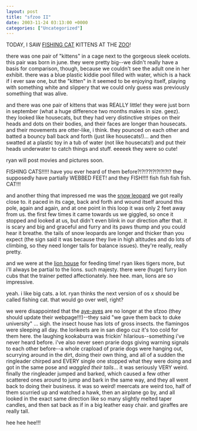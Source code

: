 ```yaml
---
layout: post
title: "sfzoo II"
date: 2003-11-24 03:13:00 +0000
categories: ["Uncategorized"]
---
```


TODAY, I SAW [FISHING ](http://hometown.aol.com/cattrust/fishing.htm) [CAT](http://www.cathouse-fcc.org/fishingcat.html) KITTENS AT THE [ZOO](http://www.sfzoo.org/cgi-bin/animals.py?ID=44)!

there was one pair of "kittens" in a cage next to the gorgeous sleek ocelots. this pair was born in june. they were pretty big--we didn't really have a basis for comparison, though, because we couldn't see the adult one in her exhibit. there was a blue plastic kiddie pool filled with water, which is a hack if i ever saw one, but the "kitten" in it seemed to be enjoying itself, playing with something white and slippery that we could only guess was previously something that was alive. 

and there was one pair of kittens that was REALLY little! they were just born in september (what a huge difference two months makes in size. geez). they looked like housecats, but they had very distinctive stripes on their heads and dots on their bodies, and their faces are longer than housecats. and their movements are otter-like, i think. they pounced on each other and batted a bouncy ball back and forth (just like housecats!)... and then swatted at a plastic toy in a tub of water (not like housecats!) and put their heads underwater to catch things and stuff. eeeeek they were so cute!

ryan will post movies and pictures soon. 

FISHING CATS!!!!! have you ever heard of them before?!?!??!?!?!?!?!? they supposedly have partially WEBBED FEET! and they FISH!!!! fish fish fish fish. CAT!!!

and another thing that impressed me was the [snow leopard](http://www.sfzoo.org/cgi-bin/animals.py?ID=27) we got really close to. it paced in its cage, back and forth and wound itself around this pole, again and again, and at one point in this loop it was only 2 feet away from us. the first few times it came towards us we giggled, so once it stopped and looked at us, but didn't even blink in our direction after that. it is scary and big and graceful and furry and its paws thump and you could hear it breathe. the tails of snow leopards are longer and thicker than you expect (the sign said it was because they live in high altitudes and do lots of climbing, so they need longer tails for balance issues). they're really, really pretty.

and we were at the [lion house](http://www.sfzoo.org/cgi-bin/exhibits.py?ID=19) for feeding time! ryan likes tigers more, but i'll always be partial to the lions. such majesty. there were (huge) furry lion cubs that the trainer petted affectionately. hee hee. man, lions are so impressive. 

yeah. i like big cats. a lot. ryan thinks the next version of os x should be called fishing cat. that would go over well, right?

we were disappointed that the [aye-ayes](http://www.sfzoo.org/cgi-bin/exhibits.py?ID=20) are no longer at the sfzoo (they should update their webpage!!!)--they said "we gave them back to duke university" ... sigh. the insect house has lots of gross insects. the flamingos were sleeping all day. the lorikeets are in san diego cuz it's too cold for them here. the laughing kookaburra was frickin' hilarious--something i've never heard before. i've also never seen prarie dogs giving warning signals to each other before--a whole crapload of prarie dogs were hanging out, scurrying around in the dirt, doing their own thing, and all of a sudden the ringleader chirped and EVERY single one stopped what they were doing and got in the same pose and *waggled their tails*... it was seriously VERY weird. finally the ringleader jumped and barked, which caused a few other scattered ones around to jump and bark in the same way, and they all went back to doing their business. it was so weird! meercats are weird too, half of them scurried up and watched a hawk, then an airplane go by, and all looked in the exact same direction like so many slightly melted taper candles, and then sat back as if in a big leather easy chair. and giraffes are really tall.

hee hee hee!!!